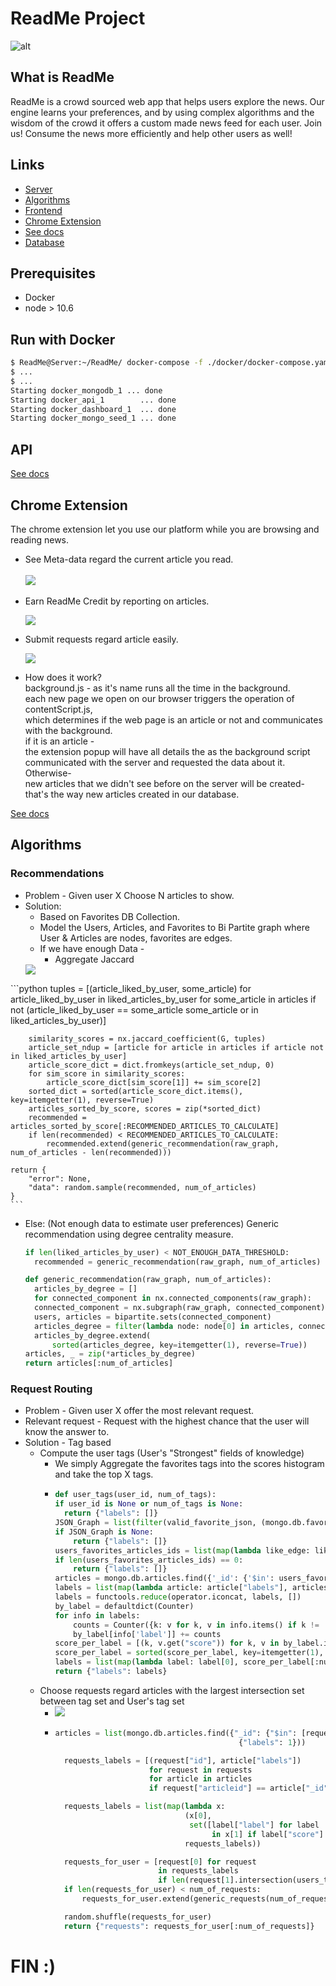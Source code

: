 # ReadMe Project
![alt](./dashboard/src/assets/siteLogo.png?raw=true "ReadMe")

## What is ReadMe
ReadMe is a crowd sourced web app that helps users explore the news. Our engine learns your preferences, and by using complex algorithms and the wisdom of the crowd it offers a custom made news feed for each user. Join us! Consume the news more efficiently and help other users as well!

## Links
* [Server](/internal/api)
* [Algorithms](/internal/alg)
* [Frontend](/dashboard)
* [Chrome Extension](/extension)
* [See docs](/data)
* [Database](/internal/db)

## Prerequisites
* Docker
* node > 10.6

## Run with Docker
```bash
$ ReadMe@Server:~/ReadMe/ docker-compose -f ./docker/docker-compose.yaml up --build -d 
$ ...
$ ...
Starting docker_mongodb_1 ... done
Starting docker_api_1        ... done
Starting docker_dashboard_1  ... done
Starting docker_mongo_seed_1 ... done
```

## API

[See docs](/docs/api.md)

## Chrome Extension
The chrome extension let you use our platform while you are browsing and reading news.  
* See Meta-data regard the current article you read.    
  <kbd>  
  <img src="./docs/extension_Insights.png">
</kbd>   

* Earn ReadMe Credit by reporting on articles.  
    
  <kbd>
  <img src="./docs/extension_Report.png">
</kbd>

* Submit requests regard article easily.  
   
   <kbd>
  <img src="./docs/extension_request_review.png">
</kbd>  

* How does it work?  
  background.js - as it's name runs all the time in the background.  
each new page we open on our browser triggers the operation of contentScript.js,  
which determines if the web page is an article or not and communicates with the background.  
if it is an article -  
the extension popup will have all details the as the background script communicated with the server and requested the data about it.  
Otherwise-  
new articles that we didn't see before on the server will be created- that's the way new articles created in our database.
  
  

[See docs](/docs/extension.md)


## Algorithms
### Recommendations
* Problem - Given user X Choose N articles to show.
* Solution: 
  * Based on Favorites DB Collection.
  * Model the Users, Articles, and Favorites to Bi Partite graph where User & Articles are nodes, favorites are edges. 
  * If we have enough Data - 
    * Aggregate Jaccard
     <kbd>
  <img src="./docs/Jaccard.png">
</kbd>
     ```python
        tuples = [(article_liked_by_user, some_article)
                  for article_liked_by_user in liked_articles_by_user
                  for some_article in articles
                  if not (article_liked_by_user == some_article some_article or in liked_articles_by_user)]

        similarity_scores = nx.jaccard_coefficient(G, tuples)
        article_set_ndup = [article for article in articles if article not in liked_articles_by_user]
        article_score_dict = dict.fromkeys(article_set_ndup, 0)
        for sim_score in similarity_scores:
            article_score_dict[sim_score[1]] += sim_score[2]
        sorted_dict = sorted(article_score_dict.items(), key=itemgetter(1), reverse=True)
        articles_sorted_by_score, scores = zip(*sorted_dict)
        recommended = articles_sorted_by_score[:RECOMMENDED_ARTICLES_TO_CALCULATE]
        if len(recommended) < RECOMMENDED_ARTICLES_TO_CALCULATE:
            recommended.extend(generic_recommendation(raw_graph, num_of_articles - len(recommended)))

    return {
        "error": None,
        "data": random.sample(recommended, num_of_articles)
    }
    ```
  * Else: (Not enough data to estimate user preferences)
     Generic recommendation using degree centrality measure.
      ```python
      if len(liked_articles_by_user) < NOT_ENOUGH_DATA_THRESHOLD:
        recommended = generic_recommendation(raw_graph, num_of_articles)
      ```
      ```python
      def generic_recommendation(raw_graph, num_of_articles):
        articles_by_degree = []
        for connected_component in nx.connected_components(raw_graph):
        connected_component = nx.subgraph(raw_graph, connected_component)
        users, articles = bipartite.sets(connected_component)
        articles_degree = filter(lambda node: node[0] in articles, connected_component.degree)
        articles_by_degree.extend(
            sorted(articles_degree, key=itemgetter(1), reverse=True))
    articles, _ = zip(*articles_by_degree)
    return articles[:num_of_articles]
      ```

### Request Routing
* Problem - Given user X offer the most relevant request.
* Relevant request - Request with the highest chance that the user will know the answer to.
* Solution - Tag based
  * Compute the user tags (User's "Strongest" fields of knowledge)
    * We simply Aggregate the favorites tags into the scores histogram and take the top X tags.
    * ```python
      def user_tags(user_id, num_of_tags):
      if user_id is None or num_of_tags is None:
        return {"labels": []}
      JSON_Graph = list(filter(valid_favorite_json, (mongo.db.favorites.find({"userid": user_id}))))
      if JSON_Graph is None:
          return {"labels": []}
      users_favorites_articles_ids = list(map(lambda like_edge: like_edge["articleid"], JSON_Graph))
      if len(users_favorites_articles_ids) == 0:
          return {"labels": []}
      articles = mongo.db.articles.find({'_id': {'$in': users_favorites_articles_ids}})
      labels = list(map(lambda article: article["labels"], articles))
      labels = functools.reduce(operator.iconcat, labels, [])
      by_label = defaultdict(Counter)
      for info in labels:
          counts = Counter({k: v for k, v in info.items() if k != 'label' and v > TAG_THRESHOLD})
          by_label[info['label']] += counts
      score_per_label = [(k, v.get("score")) for k, v in by_label.items()]
      score_per_label = sorted(score_per_label, key=itemgetter(1), reverse=True)
      labels = list(map(lambda label: label[0], score_per_label[:num_of_tags]))
      return {"labels": labels}
      ```
  * Choose requests regard articles with the largest intersection set between tag set and User's tag set
    * <kbd>
       <img src="./docs/Request%20Equations.png">
      </kbd>
    * ```python
      articles = list(mongo.db.articles.find({"_id": {"$in": [request["articleid"] for request in requests]}},
                                               {"labels": 1}))

        requests_labels = [(request["id"], article["labels"])
                           for request in requests
                           for article in articles
                           if request["articleid"] == article["_id"]]

        requests_labels = list(map(lambda x:
                                   (x[0],
                                    set([label["label"] for label
                                         in x[1] if label["score"] > TAG_THRESHOLD])),
                                   requests_labels))

        requests_for_user = [request[0] for request
                             in requests_labels
                             if len(request[1].intersection(users_tags)) > REQUEST_MATCH_THRESHOLD]
        if len(requests_for_user) < num_of_requests:
            requests_for_user.extend(generic_requests(num_of_requests - len(requests_for_user), requests))

        random.shuffle(requests_for_user)
        return {"requests": requests_for_user[:num_of_requests]}
        ```



# FIN :)
    
  

